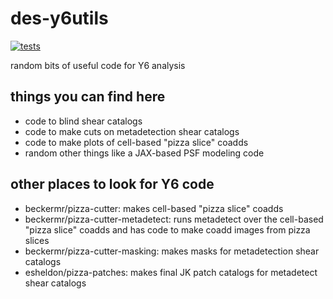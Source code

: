# des-y6utils
[![tests](https://github.com/des-science/des-y6utils/actions/workflows/tests.yml/badge.svg)](https://github.com/des-science/des-y6utils/actions/workflows/tests.yml)

random bits of useful code for Y6 analysis

## things you can find here

 - code to blind shear catalogs
 - code to make cuts on metadetection shear catalogs
 - code to make plots of cell-based "pizza slice" coadds
 - random other things like a JAX-based PSF modeling code

## other places to look for Y6 code

 - beckermr/pizza-cutter: makes cell-based "pizza slice" coadds
 - beckermr/pizza-cutter-metadetect: runs metadetect over the cell-based "pizza slice" coadds and has code to make coadd images from pizza slices
 - beckermr/pizza-cutter-masking: makes masks for metadetection shear catalogs
 - esheldon/pizza-patches: makes final JK patch catalogs for metadetect shear catalogs
